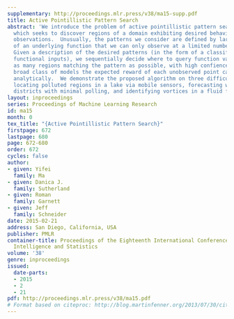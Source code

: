 ```yaml
---
supplementary: http://proceedings.mlr.press/v38/ma15-supp.pdf
title: Active Pointillistic Pattern Search
abstract: 'We introduce the problem of active pointillistic pattern search (APPS),
  which seeks to discover regions of a domain exhibiting desired behavior with limited
  observations.  Unusually, the patterns we consider are defined by large-scale properties
  of an underlying function that we can only observe at a limited number of points.
  Given a description of the desired patterns (in the form of a classifier taking
  functional inputs), we sequentially decide where to query function values to identify
  as many regions matching the pattern as possible, with high confience.  For one
  broad class of models the expected reward of each unobserved point can be computed
  analytically.  We demonstrate the proposed algorithm on three difficult search problems:
  locating polluted regions in a lake via mobile sensors, forecasting winning electoral
  districts with minimal polling, and identifying vortices in a fluid flow simulation.'
layout: inproceedings
series: Proceedings of Machine Learning Research
id: ma15
month: 0
tex_title: "{Active Pointillistic Pattern Search}"
firstpage: 672
lastpage: 680
page: 672-680
order: 672
cycles: false
author:
- given: Yifei
  family: Ma
- given: Danica J.
  family: Sutherland
- given: Roman
  family: Garnett
- given: Jeff
  family: Schneider
date: 2015-02-21
address: San Diego, California, USA
publisher: PMLR
container-title: Proceedings of the Eighteenth International Conference on Artificial
  Intelligence and Statistics
volume: '38'
genre: inproceedings
issued:
  date-parts:
  - 2015
  - 2
  - 21
pdf: http://proceedings.mlr.press/v38/ma15.pdf
# Format based on citeproc: http://blog.martinfenner.org/2013/07/30/citeproc-yaml-for-bibliographies/
---
```


